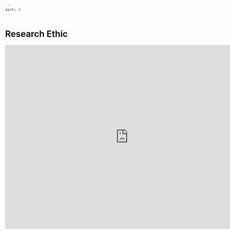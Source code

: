 ```yaml
---
sort: 4
---
```


# Research Ethic


<iframe width="800" height="600"
        src="https://www.youtube.com/embed/KadShdGbxqk" 
        title="YouTube video player" frameborder="0" 
        allow="accelerometer; autoplay; clipboard-write; encrypted-media; gyroscope; picture-in-picture" 
        allowfullscreen></iframe>
